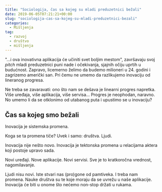 ```yaml
---
title: "Sociologija, čas sa kojeg su mladi preduzetnici bežali"
date: 2019-06-05T07:21:21+00:00
slug: "sociologija-cas-sa-kojeg-su-mladi-preduzetnici-bezali"
categories:
  - Mišljenja
tag:
  - razvoj
  - društvo
  - mišljenja
---
```


"...i ova inovativna aplikacija će učiniti svet boljim mestom", završavaju svoj _pitch_ mladi preduzetnici puni nade i očekivanja, sjajnih očiju uprtih u budućnost. Zapravo, licemerno želimo da budemo milioneri u 24. godini i zagrizemo američki san. Pri čemu ne umemo da razlikujemo inovaciju od lineranog progresa.
<!--more-->

Ne treba se zavaravati: ono što nam se dešava je linearni progres napretka. Više uređaja, više aplikacija, više servisa... Progres je neophodan, naravno. No umemo li da se otklonimo od utabanog puta i upustimo se u inovaciju?

## Čas sa kojeg smo bežali

Inovacija je sistemska promena.

Koga se ta promena tiče? Uvek i samo: društva. Ljudi.

Inovacija nije nešto novo. Inovacija je tektonska promena u relacijama aktera koji postoje upravo sada.

Novi uređaji. Nove aplikacije. Novi servisi. Sve je to kratkoročna vrednost, nagomilavanje.

Ljudi nisu novi. Iste stvari nas (pro)gone od pamtiveka. I treba nam promena. Nauke društva su te koje moraju da se uvrežu u naše aplikacije. Inovacija će biti u onome što nećemo non-stop držati u rukama.
